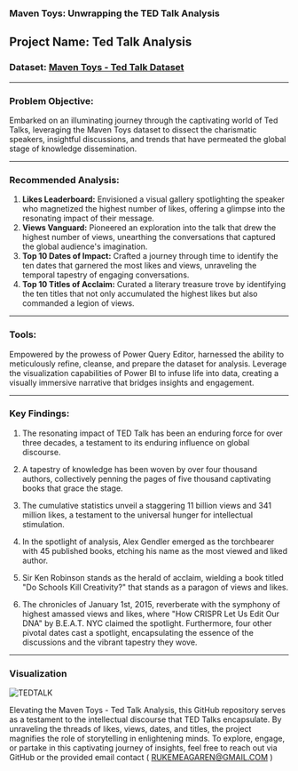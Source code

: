 ### Maven Toys: Unwrapping the TED Talk Analysis

## Project Name: Ted Talk Analysis

### Dataset: [Maven Toys - Ted Talk Dataset](link-to-dataset)

---

### Problem Objective:
Embarked on an illuminating journey through the captivating world of Ted Talks, leveraging the Maven Toys dataset to dissect the charismatic speakers, insightful discussions, and trends that have permeated the global stage of knowledge dissemination.

---

### Recommended Analysis:
1. **Likes Leaderboard:** Envisioned a visual gallery spotlighting the speaker who magnetized the highest number of likes, offering a glimpse into the resonating impact of their message.
2. **Views Vanguard:** Pioneered an exploration into the talk that drew the highest number of views, unearthing the conversations that captured the global audience's imagination.
3. **Top 10 Dates of Impact:** Crafted a journey through time to identify the ten dates that garnered the most likes and views, unraveling the temporal tapestry of engaging conversations.
4. **Top 10 Titles of Acclaim:** Curated a literary treasure trove by identifying the ten titles that not only accumulated the highest likes but also commanded a legion of views.

---

### Tools:
Empowered by the prowess of Power Query Editor, harnessed the ability to meticulously refine, cleanse, and prepare the dataset for analysis. Leverage the visualization capabilities of Power BI to infuse life into data, creating a visually immersive narrative that bridges insights and engagement.

---

### Key Findings:
1. The resonating impact of TED Talk has been an enduring force for over three decades, a testament to its enduring influence on global discourse.

2. A tapestry of knowledge has been woven by over four thousand authors, collectively penning the pages of five thousand captivating books that grace the stage.

3. The cumulative statistics unveil a staggering 11 billion views and 341 million likes, a testament to the universal hunger for intellectual stimulation.

4. In the spotlight of analysis, Alex Gendler emerged as the torchbearer with 45 published books, etching his name as the most viewed and liked author.

5. Sir Ken Robinson stands as the herald of acclaim, wielding a book titled "Do Schools Kill Creativity?" that stands as a paragon of views and likes.

6. The chronicles of January 1st, 2015, reverberate with the symphony of highest amassed views and likes, where "How CRISPR Let Us Edit Our DNA" by B.E.A.T. NYC claimed the spotlight. Furthermore, four other pivotal dates cast a spotlight, encapsulating the essence of the discussions and the vibrant tapestry they wove.

---
### Visualization
![TEDTALK](https://github.com/BendelHybrid/TED-TALK-ANALYSIS/assets/63473719/38bebc36-86c8-4b88-bf39-936a865f2bf8)


Elevating the Maven Toys - Ted Talk Analysis, this GitHub repository serves as a testament to the intellectual discourse that TED Talks encapsulate. By unraveling the threads of likes, views, dates, and titles, the project magnifies the role of storytelling in enlightening minds. To explore, engage, or partake in this captivating journey of insights, feel free to reach out via GitHub or the provided email contact ( RUKEMEAGAREN@GMAIL.COM )
